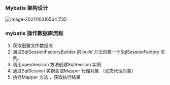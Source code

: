 ### Mybatis 架构设计

![image-20211103165641735](https://gitee.com/Sean0516/image/raw/master/img/image-20211103165641735.png)



### mybatis  操作数据库流程

1. 获取配置文件数据流
2. 通过SqlSessionFactoryBuilder 的 build 方法创建一个SqlSessionFactory 实例。 
3. 调用openSession 方法创建SqlSession 实例
4. 通过SqlSession 实例获取Mapper 代理对象 （动态代理对象）
5. 执行Mapper 方法 ，获取执行结果

